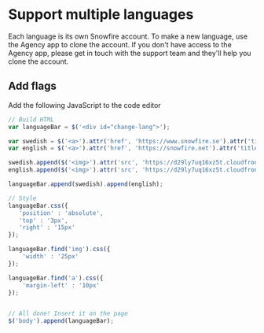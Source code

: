 # Support multiple languages

Each language is its own Snowfire account. To make a new language, use the Agency app to clone the account. 
If you don't have access to the Agency app, please get in touch with the support team and they'll help you clone the account.

## Add flags

Add the following JavaScript to the code editor

```js
// Build HTML
var languageBar = $('<div id="change-lang">');

var swedish = $('<a>').attr('href', 'https://www.snowfire.se').attr('title', 'På svenska');
var english = $('<a>').attr('href', 'https://snowfire.net').attr('title', 'In english');

swedish.append($('<img>').attr('src', 'https://d29ly7uq16xz5t.cloudfront.net/images/flags/se_50_v1.png'));
english.append($('<img>').attr('src', 'https://d29ly7uq16xz5t.cloudfront.net/images/flags/gb_50_v1.png'));

languageBar.append(swedish).append(english);

// Style
languageBar.css({
   'position' : 'absolute',
   'top' : '3px',
   'right' : '15px'
});

languageBar.find('img').css({
	'width' : '25px'
});

languageBar.find('a').css({
	'margin-left' : '10px'
});


// All done! Insert it on the page
$('body').append(languageBar);
```

